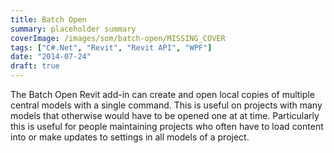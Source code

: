 ```yaml
---
title: Batch Open
summary: placeholder summary
coverImage: /images/som/batch-open/MISSING_COVER
tags: ["C#.Net", "Revit", "Revit API", "WPF"]
date: "2014-07-24"
draft: true
---
```


The Batch Open Revit add-in can create and open local copies of multiple central models with a single command. This is useful on projects with many models that otherwise would have to be opened one at at time. Particularly this is useful for people maintaining projects who often have to load content into or make updates to settings in all models of a project.
